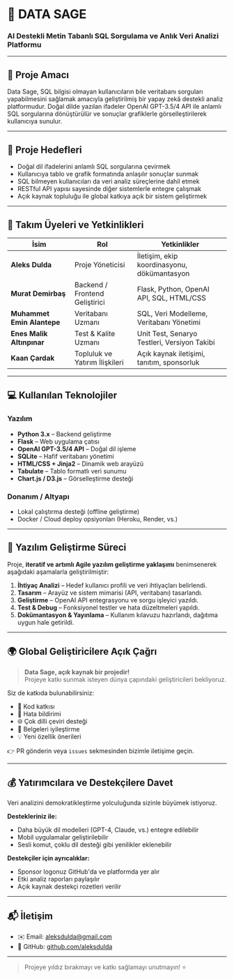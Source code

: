 # 🧠 DATA SAGE  
### AI Destekli Metin Tabanlı SQL Sorgulama ve Anlık Veri Analizi Platformu

---

## 🎯 Proje Amacı

Data Sage, SQL bilgisi olmayan kullanıcıların bile veritabanı sorguları yapabilmesini sağlamak amacıyla geliştirilmiş bir yapay zekâ destekli analiz platformudur. Doğal dilde yazılan ifadeler OpenAI GPT-3.5/4 API ile anlamlı SQL sorgularına dönüştürülür ve sonuçlar grafiklerle görselleştirilerek kullanıcıya sunulur.

---

## 📌 Proje Hedefleri

- Doğal dil ifadelerini anlamlı SQL sorgularına çevirmek  
- Kullanıcıya tablo ve grafik formatında anlaşılır sonuçlar sunmak  
- SQL bilmeyen kullanıcıları da veri analiz süreçlerine dahil etmek  
- RESTful API yapısı sayesinde diğer sistemlerle entegre çalışmak  
- Açık kaynak topluluğu ile global katkıya açık bir sistem geliştirmek  

---

## 👥 Takım Üyeleri ve Yetkinlikleri

| İsim                   | Rol                         | Yetkinlikler                                              |
|------------------------|------------------------------|------------------------------------------------------------|
| **Aleks Dulda**        | Proje Yöneticisi             | İletişim, ekip koordinasyonu, dökümantasyon                |
| **Murat Demirbaş**     | Backend / Frontend Geliştirici| Flask, Python, OpenAI API, SQL, HTML/CSS                  |
| **Muhammet Emin Alantepe** | Veritabanı Uzmanı         | SQL, Veri Modelleme, Veritabanı Yönetimi                  |
| **Enes Malik Altınpınar**| Test & Kalite Uzmanı       | Unit Test, Senaryo Testleri, Versiyon Takibi              |
| **Kaan Çardak**        | Topluluk ve Yatırım İlişkileri | Açık kaynak iletişimi, tanıtım, sponsorluk                |

---

## 💻 Kullanılan Teknolojiler

### Yazılım

- **Python 3.x** – Backend geliştirme  
- **Flask** – Web uygulama çatısı  
- **OpenAI GPT-3.5/4 API** – Doğal dil işleme  
- **SQLite** – Hafif veritabanı yönetimi  
- **HTML/CSS + Jinja2** – Dinamik web arayüzü  
- **Tabulate** – Tablo formatlı veri sunumu  
- **Chart.js / D3.js** – Görselleştirme desteği  

### Donanım / Altyapı

- Lokal çalıştırma desteği (offline geliştirme)  
- Docker / Cloud deploy opsiyonları (Heroku, Render, vs.)

---

## 🔧 Yazılım Geliştirme Süreci

Proje, **iteratif ve artımlı Agile yazılım geliştirme yaklaşımı** benimsenerek aşağıdaki aşamalarla geliştirilmiştir:

1. **İhtiyaç Analizi** – Hedef kullanıcı profili ve veri ihtiyaçları belirlendi.  
2. **Tasarım** – Arayüz ve sistem mimarisi (API, veritabanı) tasarlandı.  
3. **Geliştirme** – OpenAI API entegrasyonu ve sorgu işleyici yazıldı.  
4. **Test & Debug** – Fonksiyonel testler ve hata düzeltmeleri yapıldı.  
5. **Dokümantasyon & Yayınlama** – Kullanım kılavuzu hazırlandı, dağıtıma uygun hale getirildi.

---

## 🌍 Global Geliştiricilere Açık Çağrı

> **Data Sage, açık kaynak bir projedir!**  
Projeye katkı sunmak isteyen dünya çapındaki geliştiricileri bekliyoruz.

Siz de katkıda bulunabilirsiniz:

- 🧩 Kod katkısı
- 🐞 Hata bildirimi
- 🌐 Çok dilli çeviri desteği
- 📖 Belgeleri iyileştirme
- 💡 Yeni özellik önerileri

👉 PR gönderin veya `issues` sekmesinden bizimle iletişime geçin.

---

## 💰 Yatırımcılara ve Destekçilere Davet

Veri analizini demokratikleştirme yolculuğunda sizinle büyümek istiyoruz.

**Destekleriniz ile:**

- Daha büyük dil modelleri (GPT-4, Claude, vs.) entegre edilebilir  
- Mobil uygulamalar geliştirilebilir  
- Sesli komut, çoklu dil desteği gibi yenilikler eklenebilir  

**Destekçiler için ayrıcalıklar:**

- Sponsor logonuz GitHub'da ve platformda yer alır  
- Etki analiz raporları paylaşılır  
- Açık kaynak destekçi rozetleri verilir  

---

## 📬 İletişim

- ✉️ Email: aleksdulda@gmail.com
- 🔗 GitHub: [github.com/aleksdulda](https://github.com/aleksdulda)  

---

> Projeye yıldız bırakmayı ve katkı sağlamayı unutmayın! ⭐  
